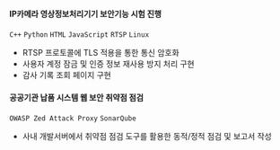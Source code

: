 #### IP카메라 영상정보처리기기 보안기능 시험 진행
`C++` `Python` `HTML` `JavaScript` `RTSP` `Linux`
- RTSP 프로토콜에 TLS 적용을 통한 통신 암호화
- 사용자 계정 잠금 및 인증 정보 재사용 방지 처리 구현
- 감사 기록 조회 페이지 구현

#### 공공기관 납품 시스템 웹 보안 취약점 점검
`OWASP Zed Attack Proxy` `SonarQube`
- 사내 개발서버에서 취약점 점검 도구를 활용한 동적/정적 점검 및 보고서 작성